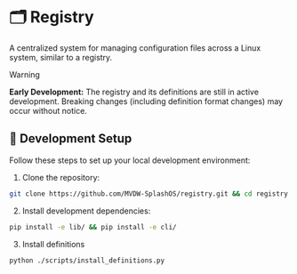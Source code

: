 # 🗂️ Registry

A centralized system for managing configuration files across a Linux system, similar to a registry.

> [!WARNING]
> **Early Development:** The registry and its definitions are still in active development.
> Breaking changes (including definition format changes) may occur without notice.

## 🚀 Development Setup

Follow these steps to set up your local development environment:

1. Clone the repository:
```bash
git clone https://github.com/MVDW-SplashOS/registry.git && cd registry
```

2. Install development dependencies:
```bash
pip install -e lib/ && pip install -e cli/
```
3. Install definitions
```bash
python ./scripts/install_definitions.py
```
